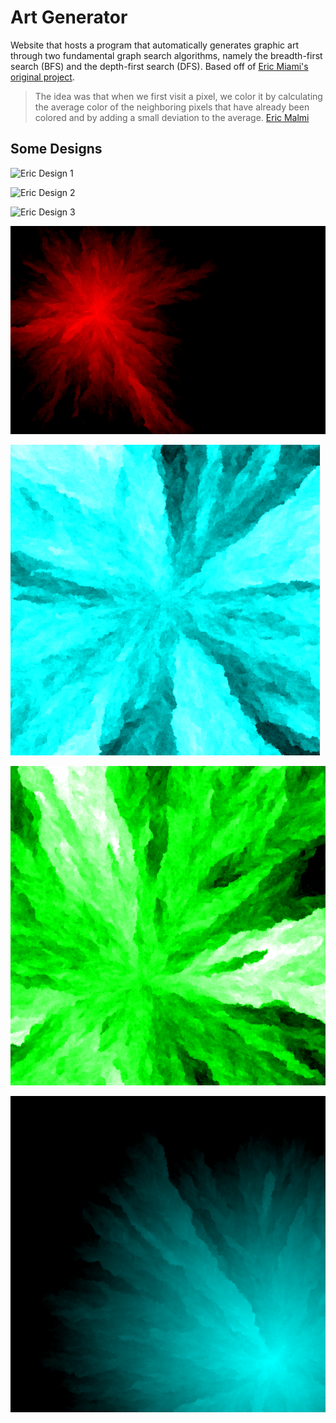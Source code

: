 # Art Generator

Website that hosts a program that automatically generates graphic art through two
fundamental graph search algorithms, namely the breadth-first search (BFS) and
the depth-first search (DFS). Based off of [Eric Miami's original
project](https://www.youtube.com/watch?time_continue=2&v=jc7NQ3sNN58&feature=emb_logo).

> The idea was that when we first visit a pixel, we color it by calculating the
> average color of the neighboring pixels that have already been colored and by
> adding a small deviation to the average.
[Eric Malmi](https://mining4meaning.com/about-me/)

## Some Designs

![Eric Design
1](https://github.com/nicholaschiang/art/blob/master/docs/eric1.png)

![Eric Design
2](https://github.com/nicholaschiang/art/blob/master/docs/eric2.png)

![Eric Design
3](https://github.com/nicholaschiang/art/blob/master/docs/eric3.png)

![Our Website 1](https://github.com/nicholaschiang/art/blob/master/docs/me1.png)

![Our Website 2](https://github.com/nicholaschiang/art/blob/master/docs/me2.png)

![Our Website 3](https://github.com/nicholaschiang/art/blob/master/docs/me3.png)

![Our Website 4](https://github.com/nicholaschiang/art/blob/master/docs/me4.png)
